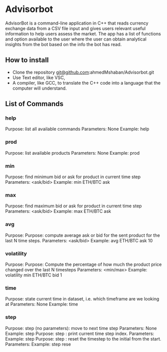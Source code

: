# Advisorbot
AdvisorBot is a command-line application in C++ that reads currency exchange data from a CSV file input and gives users relevant useful information to help users assess the market. The app has a list of functions and option available to the user where the user can obtain analytical insights from the bot based on the info the bot has read.


## How to install
-  Clone the repository git@github.com:ahmedMshaban/Advisorbot.git
-  Use Text editor, like VSC, 
-  A compiler, like GCC, to translate the C++ code into a language that the computer will understand.
    

## List of Commands

### help
Purpose: list all available commands
Parameters: None
Example: help

### prod
Purpose: list available products
Parameters: None
Example: prod

### min
Purpose: find minimum bid or ask for product in current time step
Parameters: <product> <ask/bid>
Example: min ETH/BTC ask

### max
Purpose: find maximum bid or ask for product in current time step
Parameters: <product> <ask/bid>
Example: max ETH/BTC ask

### avg
Purpose: Purpose: compute average ask or bid for the sent product for the last N time steps.
Parameters: <product> <ask/bid> <timesteps>
Example: avg ETH/BTC ask 10

### volatility
Purpose: Purpose: Compute the percentage of how much the product price changed over the last N timesteps
Parameters:  <min/max> <product> <type> <timesteps>
Example: volatility min ETH/BTC bid 1

### time
Purpose: state current time in dataset, i.e. which timeframe are we looking at
Parameters: None
Example: time

### step
Purpose: step (no parameters): move to next time step
Parameters: None
Example: step
Purpose: step <index>: print current time step index.
Parameters: <index>
Example: step
Purpose: step <reset>: reset the timestep to the initial from the start.
Parameters: <reset>
Example: step rese




